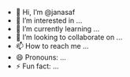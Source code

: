 - 👋 Hi, I’m @janasaf
- 👀 I’m interested in ...
- 🌱 I’m currently learning ...
- 💞️ I’m looking to collaborate on ...
- 📫 How to reach me ...
- 😄 Pronouns: ...
- ⚡ Fun fact: ...

<!---
janasaf/janasaf is a ✨ special ✨ repository because its `README.md` (this file) appears on your GitHub profile.
You can click the Preview link to take a look at your changes.
--->
